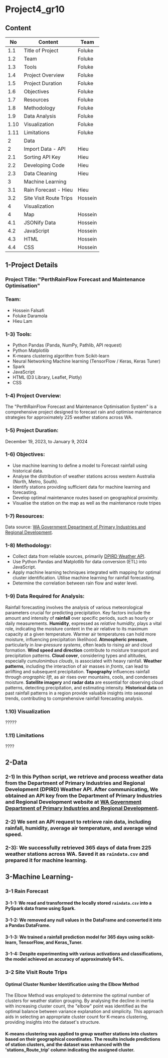 # Project4_gr10

## Content

| No  | Content                              | Team    |
|----|-------------------------------------|---------|
| 1.1| Title of Project                    | Foluke  |
| 1.2| Team                                | Foluke  |
| 1.3| Tools                               | Foluke  |
| 1.4| Project Overview                    | Foluke  |
| 1.5| Project Duration                    | Foluke  |
| 1.6| Objectives                          | Foluke  |
| 1.7| Resources                           | Foluke  |
| 1.8| Methodology                         | Foluke  |
| 1.9| Data Analysis                       | Foluke  |
|1.10| Visualization                       | Foluke  |
|1.11| Limitations                         | Foluke  |
| 2  | Data                                |         |
| 2  | Import Data - API                   | Hieu    |
| 2.1| Sorting API Key                     | Hieu    |
| 2.2| Developing Code                     | Hieu    |
| 2.3| Data Cleaning                       | Hieu    |
| 3  | Machine Learning                    |         |
| 3.1| Rain Forecast - Hieu                | Hieu    |
| 3.2| Site Visit Route Trips              | Hossein |
| 4  | Visualization                       |         |
| 4  | Map                                 | Hossein |
| 4.1| JSONify Data                        | Hossein |
| 4.2| JavaScript                          | Hossein |
| 4.3| HTML                                | Hossein |
| 4.4| CSS                                 | Hossein |


## 1-Project Details

### Project Title: "PerthRainFlow Forecast and Maintenance Optimisation"
### Team: 
- Hossein Falsafi
- Foluke Daramola
- Hieu Lam

### 1-3) Tools:
- Python Pandas (Panda, NumPy, Pathlib, API request)
- Python Matplotlib
- K-means clustering algorithm from Scikit-learn
- Neural Networking Machine learning (TensorFlow / Keras, Keras Tuner)
- Spark
- JavaScript
- HTML (D3 Library, Leaflet, Plotly)
- CSS

### 1-4) Project Overview:
The "PerthRainFlow Forecast and Maintenance Optimisation System" is a comprehensive project designed to forecast rain and optimise maintenance strategies for approximately 225 weather stations across WA.

### 1-5) Project Duration:
December 19, 2023, to January 9, 2024

### 1-6) Objectives:

- Use machine learning to define a model to Forecast rainfall using historical data.
- Analyse the distribution of weather stations across western Australia (North, Metro, South).
- Identify stations providing sufficient data for machine learning and forecasting.
- Develop optimal maintenance routes based on geographical proximity.
- Visualise the station on the map as well as the maintenance route tripes

### 1-7) Resources:
Data source: [WA Government Department of Primary Industries and Regional Development](https://weather.agric.wa.gov.au/map).

### 1-8) Methodology:

- Collect data from reliable sources, primarily [DPIRD Weather API](https://www.wa.gov.au/organisation/department-of-primary-industries-and-regional-development).
- Use Python Pandas and Matplotlib for data conversion (ETL) into JavaScript.
- Apply machine learning techniques integrated with mapping for optimal cluster identification. Utilise machine learning for rainfall forecasting.
- Determine the correlation between rain flow and water level.

### 1-9) Data Required for Analysis:
Rainfall forecasting involves the analysis of various meteorological parameters crucial for predicting precipitation. Key factors include the amount and intensity of **rainfall** over specific periods, such as hourly or daily measurements. **Humidity**, expressed as *relative humidity*, plays a vital role, indicating the moisture content in the air relative to its maximum capacity at a given temperature. Warmer air temperatures can hold more moisture, influencing precipitation likelihood. **Atmospheric pressure**, particularly in *low-pressure systems*, often leads to rising air and cloud formation. **Wind speed and direction** contribute to moisture transport and precipitation patterns. **Cloud cover**, considering types and altitudes, especially *cumulonimbus clouds*, is associated with heavy rainfall. **Weather patterns**, including the interaction of air masses in *fronts*, can lead to airlifting and subsequent precipitation. **Topography** influences rainfall through *orographic lift*, as air rises over mountains, cools, and condenses moisture. **Satellite imagery** and **radar data** are essential for observing cloud patterns, detecting precipitation, and estimating intensity. **Historical data** on past rainfall patterns in a region provide valuable insights into seasonal trends, contributing to comprehensive rainfall forecasting analysis.

### 1.10) Visualization
?????

### 1.11) Limitations
????


## 2-Data

### 2-1) In this Python script, we retrieve and process weather data from the Department of Primary Industries and Regional Development (DPIRD) Weather API. After communicating, We obtained an API key from the Department of Primary Industries and Regional Development website at [WA Government Department of Primary Industries and Regional Development](https://www.wa.gov.au/organisation/department-of-primary-industries-and-regional-development).

### 2-2) We sent an API request to retrieve rain data, including rainfall, humidity, average air temperature, and average wind speed.

### 2-3): We successfully retrieved 365 days of data from 225 weather stations across WA. Saved it as `raindata.csv` and prepared it for machine learning.

## 3-Machine Learning-

### 3-1 Rain Forecast
#### 3-1-1: We read and transformed the locally stored `raindata.csv` into a PySpark data frame using Spark.
#### 3-1-2: We removed any null values in the DataFrame and converted it into a Pandas DataFrame.
#### 3-1-3: We trained a rainfall prediction model for 365 days using scikit-learn, TensorFlow, and Keras_Tuner.
#### 3-1-4: Despite experimenting with various activations and classifications, the model achieved an accuracy of approximately 64%.

### 3-2 Site Visit Route Trips
#### Optimal Cluster Number Identification using the Elbow Method
The Elbow Method was employed to determine the optimal number of clusters for weather station grouping. By analysing the decline in inertia with increasing cluster count, the "elbow" point was identified as the optimal balance between variance explanation and simplicity. This approach aids in selecting an appropriate cluster count for K-means clustering, providing insights into the dataset's structure.

#### K-means clustering was applied to group weather stations into clusters based on their geographical coordinates. The results include predictions of station clusters, and the dataset was enhanced with the 'stations_Route_trip' column indicating the assigned cluster.